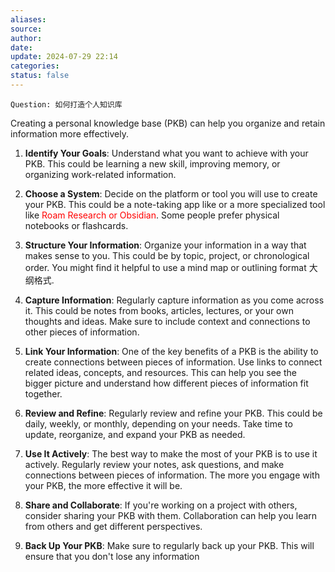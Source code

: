 ```yaml
---
aliases: 
source: 
author: 
date: 
update: 2024-07-29 22:14
categories: 
status: false
---
```


```tg
Question: 如何打造个人知识库
```

Creating a personal knowledge base (PKB) can help you organize and retain information more effectively.

1. **Identify Your Goals**: Understand what you want to achieve with your PKB. This could be learning a new skill, improving memory, or organizing work-related information.

2. **Choose a System**: Decide on the platform or tool you will use to create your PKB. This could be a note-taking app like  or a more specialized tool like <font color="#ff0000">Roam Research or Obsidian</font>. Some people prefer physical notebooks or flashcards.

3. **Structure Your Information**: Organize your information in a way that makes sense to you. This could be by topic, project, or chronological order. You might find it helpful to use a mind map or outlining format 大纲格式.

4. **Capture Information**:  Regularly capture information as you come across it. This could be notes from books, articles, lectures, or your own thoughts and ideas. Make sure to include context and connections to other pieces of information.

5. **Link Your Information**: One of the key benefits of a PKB is the ability to create connections between pieces of information. Use links to connect related ideas, concepts, and resources. This can help you see the bigger picture and understand how different pieces of information fit together.

6. **Review and Refine**: Regularly review and refine your PKB. This could be daily, weekly, or monthly, depending on your needs. Take time to update, reorganize, and expand your PKB as needed.

7. **Use It Actively**: The best way to make the most of your PKB is to use it actively. Regularly review your notes, ask questions, and make connections between pieces of information. The more you engage with your PKB, the more effective it will be.

8. **Share and Collaborate**: If you're working on a project with others, consider sharing your PKB with them. Collaboration can help you learn from others and get different perspectives.

9. **Back Up Your PKB**: Make sure to regularly back up your PKB. This will ensure that you don't lose any information
